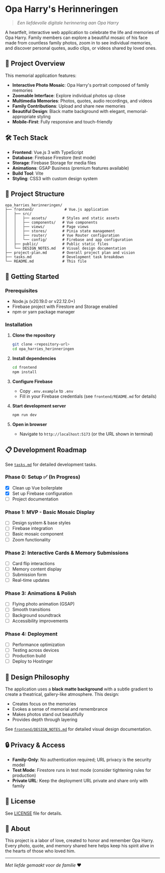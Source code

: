 # Opa Harry's Herinneringen

> *Een liefdevolle digitale herinnering aan Opa Harry*

A heartfelt, interactive web application to celebrate the life and memories of Opa Harry. Family members can explore a beautiful mosaic of his face made from countless family photos, zoom in to see individual memories, and discover personal quotes, audio clips, or videos shared by loved ones.

## 🎯 Project Overview

This memorial application features:
- **Interactive Photo Mosaic**: Opa Harry's portrait composed of family memories
- **Zoomable Interface**: Explore individual photos up close
- **Multimedia Memories**: Photos, quotes, audio recordings, and videos
- **Family Contributions**: Upload and share new memories
- **Beautiful Design**: Black matte background with elegant, memorial-appropriate styling
- **Mobile-First**: Fully responsive and touch-friendly

## 🛠 Tech Stack

- **Frontend**: Vue.js 3 with TypeScript
- **Database**: Firebase Firestore (test mode)
- **Storage**: Firebase Storage for media files
- **Animations**: GSAP Business (premium features available)
- **Build Tool**: Vite
- **Styling**: CSS3 with custom design system

## 📁 Project Structure

```
opa_harries_herinneringen/
├── frontend/              # Vue.js application
│   ├── src/
│   │   ├── assets/       # Styles and static assets
│   │   ├── components/   # Vue components
│   │   ├── views/        # Page views
│   │   ├── stores/       # Pinia state management
│   │   ├── router/       # Vue Router configuration
│   │   └── config/       # Firebase and app configuration
│   ├── public/           # Public static files
│   └── DESIGN_NOTES.md   # Visual design documentation
├── project-plan.md       # Overall project plan and vision
├── tasks.md              # Development task breakdown
└── README.md             # This file
```

## 🚀 Getting Started

### Prerequisites

- Node.js (v20.19.0 or v22.12.0+)
- Firebase project with Firestore and Storage enabled
- npm or yarn package manager

### Installation

1. **Clone the repository**
   ```bash
   git clone <repository-url>
   cd opa_harries_herinneringen
   ```

2. **Install dependencies**
   ```bash
   cd frontend
   npm install
   ```

3. **Configure Firebase**
   - Copy `.env.example` to `.env`
   - Fill in your Firebase credentials (see `frontend/README.md` for details)

4. **Start development server**
   ```bash
   npm run dev
   ```

5. **Open in browser**
   - Navigate to `http://localhost:5173` (or the URL shown in terminal)

## 📋 Development Roadmap

See [`tasks.md`](./tasks.md) for detailed development tasks.

### Phase 0: Setup ✅ (In Progress)
- [x] Clean up Vue boilerplate
- [x] Set up Firebase configuration
- [ ] Project documentation

### Phase 1: MVP - Basic Mosaic Display
- [ ] Design system & base styles
- [ ] Firebase integration
- [ ] Basic mosaic component
- [ ] Zoom functionality

### Phase 2: Interactive Cards & Memory Submissions
- [ ] Card flip interactions
- [ ] Memory content display
- [ ] Submission form
- [ ] Real-time updates

### Phase 3: Animations & Polish
- [ ] Flying photo animation (GSAP)
- [ ] Smooth transitions
- [ ] Background soundtrack
- [ ] Accessibility improvements

### Phase 4: Deployment
- [ ] Performance optimization
- [ ] Testing across devices
- [ ] Production build
- [ ] Deploy to Hostinger

## 🎨 Design Philosophy

The application uses a **black matte background** with a subtle gradient to create a theatrical, gallery-like atmosphere. This design:
- Creates focus on the memories
- Evokes a sense of memorial and remembrance
- Makes photos stand out beautifully
- Provides depth through layering

See [`frontend/DESIGN_NOTES.md`](./frontend/DESIGN_NOTES.md) for detailed visual design documentation.

## 🔒 Privacy & Access

- **Family-Only**: No authentication required; URL privacy is the security model
- **Test Mode**: Firestore runs in test mode (consider tightening rules for production)
- **Private URL**: Keep the deployment URL private and share only with family

## 📝 License

See [LICENSE](./LICENSE) file for details.

## 💝 About

This project is a labor of love, created to honor and remember Opa Harry. Every photo, quote, and memory shared here helps keep his spirit alive in the hearts of those who loved him.

---

*Met liefde gemaakt voor de familie* ❤️


